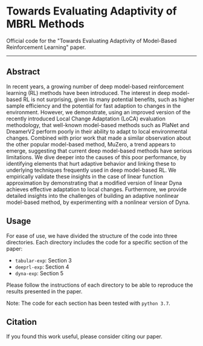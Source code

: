# Towards Evaluating Adaptivity of MBRL Methods

Official code for the "Towards Evaluating Adaptivity of Model-Based Reinforcement Learning" paper.

----

## Abstract 
In recent years, a growing number of deep model-based reinforcement learning (RL) methods have been introduced. 
The interest in deep model-based RL is not surprising, given its many potential benefits, such as higher 
sample efficiency and the potential for fast adaption to changes in the environment. However, we demonstrate, 
using an improved version of the recently introduced Local Change Adaptation (LoCA) evaluation methodology, 
that well-known model-based methods such as PlaNet and DreamerV2 perform poorly in their ability to adapt to 
local environmental changes.  Combined with prior work that made a similar observation about the other popular 
model-based method, MuZero, a trend appears to emerge, suggesting that current deep model-based methods have serious 
limitations. We dive deeper into the causes of this poor performance, by identifying elements that hurt adaptive 
behavior and linking these to underlying techniques frequently used in deep model-based RL. We empirically validate 
these insights in the case of linear function approximation by demonstrating that a modified version of linear Dyna 
achieves effective adaptation to local changes. Furthermore, we provide detailed insights into the challenges of 
building an adaptive nonlinear model-based method, by experimenting with a nonlinear version of Dyna.


## Usage
For ease of use, we have divided the structure of the code into three directories. Each directory includes the code for a specific section of the paper:
- `tabular-exp`: Section 3
- `deeprl-exp`: Section 4
- `dyna-exp`: Section 5

Please follow the instructions of each directory to be able to reproduce the results presented in the paper.

Note: The code for each section has been tested with `python 3.7`. 

## Citation

If you found this work useful, please consider citing our paper. 

